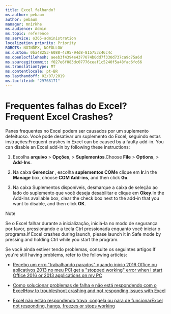 ```yaml
---
title: Excel falhando?
ms.author: pebaum
author: pebaum
manager: mnirkhe
ms.audience: Admin
ms.topic: reference
ms.service: o365-administration
localization_priority: Priority
ROBOTS: NOINDEX, NOFOLLOW
ms.custom: 0ba48253-6088-4c95-94d8-815753c46c4c
ms.openlocfilehash: aeeb3f4394e4377074b0dd7f330d737ca9c75a6d
ms.sourcegitcommit: f027e6f083dc07776ceaf1c5240f5a48fac6fc66
ms.translationtype: MT
ms.contentlocale: pt-BR
ms.lasthandoff: 02/07/2019
ms.locfileid: "29768171"
---
```

# <a name="frequent-excel-crashes"></a><span data-ttu-id="114f0-102">Frequentes falhas do Excel?</span><span class="sxs-lookup"><span data-stu-id="114f0-102">Frequent Excel Crashes?</span></span>

<span data-ttu-id="114f0-p101">Panes frequentes no Excel podem ser causados por um suplemento defeituoso. Você pode desativar um suplemento do Excel, seguindo estas instruções:</span><span class="sxs-lookup"><span data-stu-id="114f0-p101">Frequent crashes in Excel can be caused by a faulty add-in. You can disable an Excel add-in by following these instructions:</span></span>
  
1. <span data-ttu-id="114f0-105">Escolha **arquivo** \> **Opções**, \> **Suplementos**.</span><span class="sxs-lookup"><span data-stu-id="114f0-105">Choose **File** \> **Options**, \> **Add-Ins**.</span></span>
    
2. <span data-ttu-id="114f0-106">Na caixa **Gerenciar** , escolha **suplementos COM**e clique em **Ir**.</span><span class="sxs-lookup"><span data-stu-id="114f0-106">In the **Manage** box, choose **COM Add-ins**, and then click **Go**.</span></span>
    
3. <span data-ttu-id="114f0-107">Na caixa Suplementos disponíveis, desmarque a caixa de seleção ao lado do suplemento que você deseja desabilitar e clique em **Okey**.</span><span class="sxs-lookup"><span data-stu-id="114f0-107">In the Add-Ins available box, clear the check box next to the add-in that you want to disable, and then click **OK**.</span></span>
    
> [!NOTE]
> <span data-ttu-id="114f0-108">Se o Excel falhar durante a inicialização, iniciá-la no modo de segurança por favor, pressionando e a tecla Ctrl pressionada enquanto você iniciar o programa.</span><span class="sxs-lookup"><span data-stu-id="114f0-108">If Excel crashes during launch, please launch it in Safe mode by pressing and holding Ctrl while you start the program.</span></span> 
  
<span data-ttu-id="114f0-109">Se você ainda estiver tendo problemas, consulte os seguintes artigos:</span><span class="sxs-lookup"><span data-stu-id="114f0-109">If you're still having problems, refer to the following articles:</span></span>
  
- [<span data-ttu-id="114f0-110">Recebo um erro "trabalhando parados" quando inicio 2016 Office ou aplicativos 2013 no meu PC</span><span class="sxs-lookup"><span data-stu-id="114f0-110">I get a "stopped working" error when I start Office 2016 or 2013 applications on my PC</span></span>](https://support.office.com/article/52bd7985-4e99-4a35-84c8-2d9b8301a2fa.aspx)
    
- [<span data-ttu-id="114f0-111">Como solucionar problemas de falha e não está respondendo com o Excel</span><span class="sxs-lookup"><span data-stu-id="114f0-111">How to troubleshoot crashing and not responding issues with Excel</span></span>](https://support.microsoft.com/help/2758592/how-to-troubleshoot-crashing-and-not-responding-issues-with-excel)
    
- [<span data-ttu-id="114f0-112">Excel não estão respondendo trava, congela ou para de funcionar</span><span class="sxs-lookup"><span data-stu-id="114f0-112">Excel not responding, hangs, freezes or stops working</span></span>](https://support.office.com/article/37e7d3c9-9e84-40bf-a805-4ca6853a1ff4.aspx)
    
